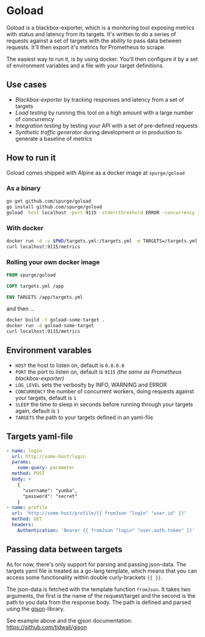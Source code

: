 Goload
======

Goload is a blackbox-exporter, which is a monitoring tool exposing metrics with status and latency from its targets. It's written to do a series of requests against a set of targets with the ability to pass data between requests. It'll then export it's metrics for Prometheus to scrape.

The easiest way to run it, is by using docker. You'll then configure it by a set of environment variables and a file with your target definitions.

Use cases
---------

* *Blackbox-exporter* by tracking responses and latency from a set of targets
* *Load testing* by running this tool on a high amount with a large number of concurrency
* *Integration testing* by testing your API with a set of pre-defined requests
* *Synthetic traffic generator* during development or in production to generate a baseline of metrics

How to run it
-------------

Goload comes shipped with Alpine as a docker image at `spurge/goload`

### As a binary

```sh
go get github.com/spurge/goload
go install github.com/spurge/goload
goload -host localhost -port 9115 -stderrthreshold ERROR -concurrency 1 -sleep 1 -target your-targets.yml
```

### With docker

```sh
docker run -d -v $PWD/targets.yml:/targets.yml -e TARGETS=/targets.yml -p 9115:9115 spurge/goload
curl localhost:9115/metrics
```

### Rolling your own docker image

```Dockerfile
FROM spurge/goload

COPY targets.yml /app

ENV TARGETS /app/targets.yml
```

and then ...

```sh
docker build -t goload-some-target .
docker run -d goload-some-target
curl localhost:9115/metrics
```

Environment varables
--------------------

* `HOST` the host to listen on, default is `0.0.0.0`
* `PORT` the port to listen on, default is `9115` *(the same as Prometheus blackbox-exporter)*
* `LOG_LEVEL` sets the verbosity by INFO, WARNING and ERROR
* `CONCURRENCY` the number of concurrent workers, doing requests against your targets, default is `1`
* `SLEEP` the time to sleep in seconds before running through your targets again, default is `1`
* `TARGETS` the path to your targets defined in an yaml-file

Targets yaml-file
-----------------

```yaml
- name: login
  url: http://some-host/login
  params:
    some-query: parameter
  method: POST
  body: >
    {
      "username": "yumba",
      "password": "secret"
    }
- name: profile
  url: 'http://some-host/profile/{{ fromJson "login" "user.id" }}'
  method: GET
  headers:
    Authentication: 'Bearer {{ fromJson "login" "user.auth.token" }}'
```

Passing data between targets
----------------------------

As for now, there's only support for parsing and passing json-data. The targets yaml file is treated as a go-lang template, which means that you can access some functionality within double curly-brackets `{{ }}`.

The json-data is fetched with the template function `fromJson`. It takes two arguments, the first is the name of the request/target and the second is the path to you data from the response body. The path is defined and parsed using the [gjson](https://github.com/tidwall/gjson)-library.

See example above and the gjson documentation: https://github.com/tidwall/gjson
